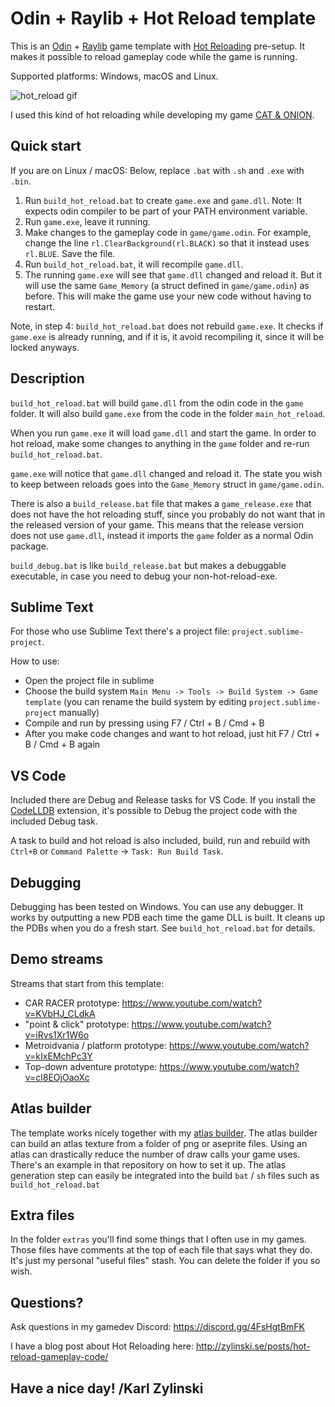 # Odin + Raylib + Hot Reload template

This is an [Odin](https://github.com/odin-lang/Odin) + [Raylib](https://github.com/raysan5/raylib) game template with [Hot Reloading](http://zylinski.se/posts/hot-reload-gameplay-code/) pre-setup. It makes it possible to reload gameplay code while the game is running.

Supported platforms: Windows, macOS and Linux.

![hot_reload gif](https://github.com/user-attachments/assets/18059ab2-0878-4617-971d-e629a969fc93)

I used this kind of hot reloading while developing my game [CAT & ONION](https://store.steampowered.com/app/2781210/CAT__ONION/).

## Quick start

If you are on Linux / macOS: Below, replace `.bat` with `.sh` and `.exe` with `.bin`.

1. Run `build_hot_reload.bat` to create `game.exe` and `game.dll`. Note: It expects odin compiler to be part of your PATH environment variable.
2. Run `game.exe`, leave it running.
3. Make changes to the gameplay code in `game/game.odin`. For example, change the line `rl.ClearBackground(rl.BLACK)` so that it instead uses `rl.BLUE`. Save the file.
4. Run `build_hot_reload.bat`, it will recompile `game.dll`.
5. The running `game.exe` will see that `game.dll` changed and reload it. But it will use the same `Game_Memory` (a struct defined in `game/game.odin`) as before. This will make the game use your new code without having to restart.

Note, in step 4: `build_hot_reload.bat` does not rebuild `game.exe`. It checks if `game.exe` is already running, and if it is, it avoid recompiling it, since it will be locked anyways.

## Description

`build_hot_reload.bat` will build `game.dll` from the odin code in the `game` folder. It will also build `game.exe` from the code in the folder `main_hot_reload`.

When you run `game.exe` it will load `game.dll` and start the game. In order to hot reload, make some changes to anything in the `game` folder and re-run `build_hot_reload.bat`.

`game.exe` will notice that `game.dll` changed and reload it. The state you wish to keep between reloads goes into the `Game_Memory` struct in `game/game.odin`.

There is also a `build_release.bat` file that makes a `game_release.exe` that does not have the hot reloading stuff, since you probably do not want that in the released version of your game. This means that the release version does not use `game.dll`, instead it imports the `game` folder as a normal Odin package.

`build_debug.bat` is like `build_release.bat` but makes a debuggable executable, in case you need to debug your non-hot-reload-exe.

## Sublime Text

For those who use Sublime Text there's a project file: `project.sublime-project`.

How to use:
- Open the project file in sublime
- Choose the build system `Main Menu -> Tools -> Build System -> Game template` (you can rename the build system by editing `project.sublime-project` manually)
- Compile and run by pressing using F7 / Ctrl + B / Cmd + B
- After you make code changes and want to hot reload, just hit F7 / Ctrl + B / Cmd + B again

## VS Code

Included there are Debug and Release tasks for VS Code. If you install the [CodeLLDB](https://marketplace.visualstudio.com/items?itemName=vadimcn.vscode-lldb) extension, it's possible to Debug the project code with the included Debug task.

A task to build and hot reload is also included, build, run and rebuild with `Ctrl+B` or `Command Palette` -> `Task: Run Build Task`.

## Debugging
Debugging has been tested on Windows. You can use any debugger. It works by outputting a new PDB each time the game DLL is built. It cleans up the PDBs when you do a fresh start. See `build_hot_reload.bat` for details.

## Demo streams

Streams that start from this template:
- CAR RACER prototype: https://www.youtube.com/watch?v=KVbHJ_CLdkA
- "point & click" prototype: https://www.youtube.com/watch?v=iRvs1Xr1W6o
- Metroidvania / platform prototype: https://www.youtube.com/watch?v=kIxEMchPc3Y
- Top-down adventure prototype: https://www.youtube.com/watch?v=cl8EOjOaoXc

## Atlas builder

The template works nicely together with my [atlas builder](https://github.com/karl-zylinski/atlas-builder). The atlas builder can build an atlas texture from a folder of png or aseprite files. Using an atlas can drastically reduce the number of draw calls your game uses. There's an example in that repository on how to set it up. The atlas generation step can easily be integrated into the build `bat` / `sh` files such as `build_hot_reload.bat`

## Extra files

In the folder `extras` you'll find some things that I often use in my games. Those files have comments at the top of each file that says what they do. It's just my personal "useful files" stash. You can delete the folder if you so wish.

## Questions?

Ask questions in my gamedev Discord: https://discord.gg/4FsHgtBmFK

I have a blog post about Hot Reloading here: http://zylinski.se/posts/hot-reload-gameplay-code/

## Have a nice day! /Karl Zylinski
